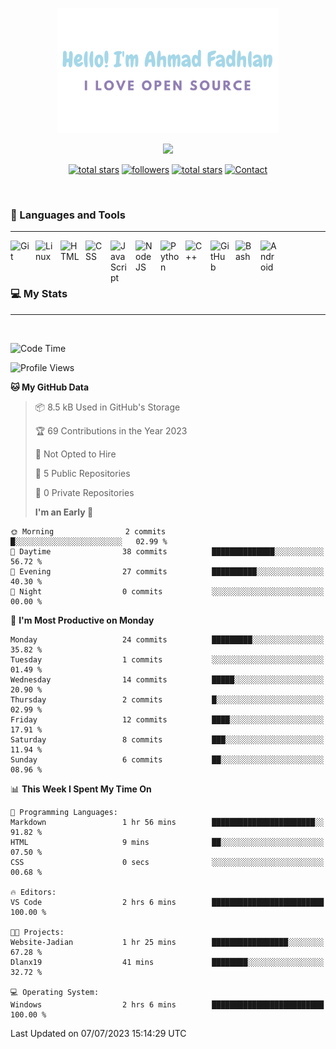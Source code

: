 <p align="center"><a href="https://github.com/dlanx19"><img height=200px alt="Hello, I'm Ahmad Fadhlan. I Love Open Source" src="img/banner.png" /></a></p>

<p align="center">
  <!-- Typing SVG by DenverCoder1 - https://github.com/DenverCoder1/readme-typing-svg -->
  <a href="https://github.com/DenverCoder1/readme-typing-svg">
    <img src="https://readme-typing-svg.demolab.com/?lines=Back-end%20web%20and%20app%20developer;Newbie%20Programmers;Always%20learning%20new%20things&font=Fira%20Code&center=true&width=440&height=45&color=ABC4AA&Center=true&pause=1000&size=22" /></a>
</p>

<p align="center">
  <a href="https://github.com/Choexo-Dev?tab=repositories&sort=stargazers">
    <img alt="total stars" title="Total stars on GitHub" src="https://custom-icon-badges.demolab.com/github/stars/Dlanx19?color=55960c&style=for-the-badge&labelColor=488207&logo=star"/></a>
  <a href="https://github.com/Choexo-Dev?tab=followers">
    <img alt="followers" title="Follow me on Github" src="https://custom-icon-badges.demolab.com/github/followers/Dlanx19?color=236ad3&labelColor=1155ba&style=for-the-badge&logo=person-add&label=Follow&logoColor=white"/></a>
  <a href="https://www.reddit.com/user/Choexo_Dev">
    <img alt="total stars" title="Total stars on GitHub" src="https://img.shields.io/badge/Reddit-FF4500?style=for-the-badge&logo=reddit&logoColor=white"/></a>
  <a href="https://t.me/choexo_dev">
    <img alt="Contact" title="Contact me on Telegram" src="https://img.shields.io/badge/Telegram-2CA5E0?style=for-the-badge&logo=telegram&logoColor=white"/></a>
</p>
<br>

### 🧰 Languages and Tools

---

<img align="left" alt="Git" width="30px" style="padding-right:10px;" src="https://cdn.jsdelivr.net/gh/devicons/devicon/icons/git/git-original.svg" />
<img align="left" alt="Linux" width="30px" style="padding-right:10px;" src="https://cdn.jsdelivr.net/gh/devicons/devicon/icons/linux/linux-original.svg" />
<img align="left" alt="HTML" width="30px" style="padding-right:10px;" src="https://cdn.jsdelivr.net/gh/devicons/devicon/icons/html5/html5-plain.svg" />
<img align="left" alt="CSS" width="30px" style="padding-right:10px;" src="https://cdn.jsdelivr.net/gh/devicons/devicon/icons/css3/css3-plain.svg" />
<img align="left" alt="JavaScript" width="30px" style="padding-right:10px;" src="https://cdn.jsdelivr.net/gh/devicons/devicon/icons/javascript/javascript-plain.svg" />
<img align="left" alt="NodeJS" width="30px" style="padding-right:10px;" src="https://cdn.jsdelivr.net/gh/devicons/devicon/icons/vscode/vscode-original.svg" />
<img align="left" alt="Python" width="30px" style="padding-right:10px;" src="https://cdn.jsdelivr.net/gh/devicons/devicon/icons/python/python-plain.svg" />
<img align="left" alt="C++" width="30px" style="padding-right:10px;" src="https://cdn.jsdelivr.net/gh/devicons/devicon/icons/cplusplus/cplusplus-line.svg" />
<img align="left" alt="GitHub" width="30px" style="padding-right:10px;" src="https://cdn.jsdelivr.net/gh/devicons/devicon/icons/github/github-original.svg" />
<img align="left" alt="Bash" width="30px" style="padding-right:10px;" src="https://cdn.jsdelivr.net/gh/devicons/devicon/icons/bash/bash-original.svg" />
<img align="left" alt="Android" width="30px" style="padding-right:10px;" src="https://cdn.jsdelivr.net/gh/devicons/devicon/icons/android/android-plain.svg" />
<br>
<br>
<br>

### 💻 My Stats

---

<br>

<!--START_SECTION:waka-->

![Code Time](http://img.shields.io/badge/Code%20Time-35%20hrs%2025%20mins-blue)

![Profile Views](http://img.shields.io/badge/Profile%20Views-18-blue)

**🐱 My GitHub Data**

> 📦 8.5 kB Used in GitHub's Storage
>
> 🏆 69 Contributions in the Year 2023
>
> 🚫 Not Opted to Hire
>
> 📜 5 Public Repositories
>
> 🔑 0 Private Repositories
>
> **I'm an Early 🐤**

```text
🌞 Morning                2 commits           █░░░░░░░░░░░░░░░░░░░░░░░░   02.99 %
🌆 Daytime                38 commits          ██████████████░░░░░░░░░░░   56.72 %
🌃 Evening                27 commits          ██████████░░░░░░░░░░░░░░░   40.30 %
🌙 Night                  0 commits           ░░░░░░░░░░░░░░░░░░░░░░░░░   00.00 %
```

📅 **I'm Most Productive on Monday**

```text
Monday                   24 commits          █████████░░░░░░░░░░░░░░░░   35.82 %
Tuesday                  1 commits           ░░░░░░░░░░░░░░░░░░░░░░░░░   01.49 %
Wednesday                14 commits          █████░░░░░░░░░░░░░░░░░░░░   20.90 %
Thursday                 2 commits           █░░░░░░░░░░░░░░░░░░░░░░░░   02.99 %
Friday                   12 commits          ████░░░░░░░░░░░░░░░░░░░░░   17.91 %
Saturday                 8 commits           ███░░░░░░░░░░░░░░░░░░░░░░   11.94 %
Sunday                   6 commits           ██░░░░░░░░░░░░░░░░░░░░░░░   08.96 %
```

📊 **This Week I Spent My Time On**

```text
💬 Programming Languages:
Markdown                 1 hr 56 mins        ███████████████████████░░   91.82 %
HTML                     9 mins              ██░░░░░░░░░░░░░░░░░░░░░░░   07.50 %
CSS                      0 secs              ░░░░░░░░░░░░░░░░░░░░░░░░░   00.68 %

🔥 Editors:
VS Code                  2 hrs 6 mins        █████████████████████████   100.00 %

🐱‍💻 Projects:
Website-Jadian           1 hr 25 mins        █████████████████░░░░░░░░   67.28 %
Dlanx19                  41 mins             ████████░░░░░░░░░░░░░░░░░   32.72 %

💻 Operating System:
Windows                  2 hrs 6 mins        █████████████████████████   100.00 %
```

Last Updated on 07/07/2023 15:14:29 UTC

<!--END_SECTION:waka-->
